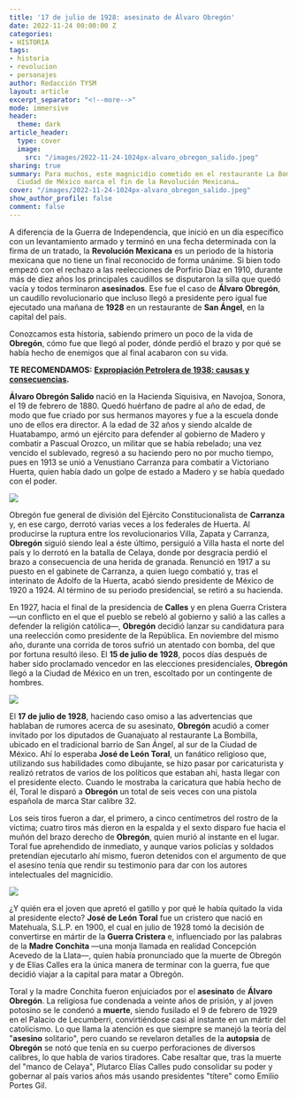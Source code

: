 ```yaml
---
title: '17 de julio de 1928: asesinato de Álvaro Obregón'
date: 2022-11-24 00:00:00 Z
categories:
- HISTORIA
tags:
- historia
- revolucion
- personajes
author: Redacción TYSM
layout: article
excerpt_separator: "<!--more-->"
mode: immersive
header:
  theme: dark
article_header:
  type: cover
  image:
    src: "/images/2022-11-24-1024px-alvaro_obregon_salido.jpeg"
sharing: true
summary: Para muchos, este magnicidio cometido en el restaurante La Bombilla de la
  Ciudad de México marca el fin de la Revolución Mexicana…
cover: "/images/2022-11-24-1024px-alvaro_obregon_salido.jpeg"
show_author_profile: false
comment: false
---
```


A diferencia de la Guerra de Independencia, que inició en un día específico con un levantamiento armado y terminó en una fecha determinada con la firma de un tratado, la **Revolución Mexicana** es un periodo de la historia mexicana que no tiene un final reconocido de forma unánime. Si bien todo empezó con el rechazo a las reelecciones de Porfirio Díaz en 1910, durante más de diez años los principales caudillos se disputaron la silla que quedó vacía y todos terminaron **asesinados**. Ese fue el caso de **Álvaro Obregón**, un caudillo revolucionario que incluso llegó a presidente pero igual fue ejecutado una mañana de **1928** en un restaurante de **San Ángel**, en la capital del país.

Conozcamos esta historia, sabiendo primero un poco de la vida de **Obregón**, cómo fue que llegó al poder, dónde perdió el brazo y por qué se había hecho de enemigos que al final acabaron con su vida.

**TE RECOMENDAMOS:** [**Expropiación Petrolera de 1938: causas y consecuencias**](https://blog.tonoysumariachi.com/historia/2022/05/24/expropiacion-petrolera-de-1938-causas-y-consecuencias.html)**.**

**Álvaro Obregón Salido** nació en la Hacienda Siquisiva, en Navojoa, Sonora, el 19 de febrero de 1880. Quedó huérfano de padre al año de edad, de modo que fue criado por sus hermanos mayores y fue a la escuela donde uno de ellos era director. A la edad de 32 años y siendo alcalde de Huatabampo, armó un ejército para defender al gobierno de Madero y combatir a Pascual Orozco, un militar que se había rebelado; una vez vencido el sublevado, regresó a su haciendo pero no por mucho tiempo, pues en 1913 se unió a Venustiano Carranza para combatir a Victoriano Huerta, quien había dado un golpe de estado a Madero y se había quedado con el poder.

![](https://upload.wikimedia.org/wikipedia/commons/thumb/b/b7/Obreg%C3%B3n_Salido%2C_%C3%81lvaro.jpg/834px-Obreg%C3%B3n_Salido%2C_%C3%81lvaro.jpg)

Obregón fue general de división del Ejército Constitucionalista de **Carranza** y, en ese cargo, derrotó varias veces a los federales de Huerta. Al producirse la ruptura entre los revolucionarios Villa, Zapata y Carranza, **Obregón** siguió siendo leal a éste último, persiguió a Villa hasta el norte del país y lo derrotó en la batalla de Celaya, donde por desgracia perdió el brazo a consecuencia de una herida de granada. Renunció en 1917 a su puesto en el gabinete de Carranza, a quien luego combatió y, tras el interinato de Adolfo de la Huerta, acabó siendo presidente de México de 1920 a 1924. Al término de su periodo presidencial, se retiró a su hacienda.

En 1927, hacia el final de la presidencia de **Calles** y en plena Guerra Cristera —un conflicto en el que el pueblo se rebeló al gobierno y salió a las calles a defender la religión católica—, **Obregón** decidió lanzar su candidatura para una reelección como presidente de la República. En noviembre del mismo año, durante una corrida de toros sufrió un atentado con bomba, del que por fortuna resultó ileso. El **15 de julio de 1928**, pocos días después de haber sido proclamado vencedor en las elecciones presidenciales, **Obregón** llegó a la Ciudad de México en un tren, escoltado por un contingente de hombres.

![](https://upload.wikimedia.org/wikipedia/commons/thumb/1/19/OBREGON%2C_ALVARO._GENERAL_OF_MEXICO_LCCN2016868544.jpg/754px-OBREGON%2C_ALVARO._GENERAL_OF_MEXICO_LCCN2016868544.jpg)

El **17 de julio de 1928**, haciendo caso omiso a las advertencias que hablaban de rumores acerca de su asesinato, **Obregón** acudió a comer invitado por los diputados de Guanajuato al restaurante La Bombilla, ubicado en el tradicional barrio de San Ángel, al sur de la Ciudad de México. Ahí lo esperaba **José de León Toral**, un fanático religioso que, utilizando sus habilidades como dibujante, se hizo pasar por caricaturista y realizó retratos de varios de los políticos que estaban ahí, hasta llegar con el presidente electo. Cuando le mostraba la caricatura que había hecho de él, Toral le disparó a **Obregón** un total de seis veces con una pistola española de marca Star calibre 32.

Los seis tiros fueron a dar, el primero, a cinco centímetros del rostro de la víctima; cuatro tiros más dieron en la espalda y el sexto disparo fue hacia el muñón del brazo derecho de **Obregón**, quien murió al instante en el lugar. Toral fue aprehendido de inmediato, y aunque varios policías y soldados pretendían ejecutarlo ahí mismo, fueron detenidos con el argumento de que el asesino tenía que rendir su testimonio para dar con los autores intelectuales del magnicidio.

![](https://upload.wikimedia.org/wikipedia/commons/9/9a/JoseDeLeonToral_%28cropped%29.JPG)

¿Y quién era el joven que apretó el gatillo y por qué le había quitado la vida al presidente electo? **José de León Toral** fue un cristero que nació en Matehuala, S.L.P. en 1900, el cual en julio de 1928 tomó la decisión de convertirse en mártir de la **Guerra Cristera** e, influenciado por las palabras de la **Madre Conchita** —una monja llamada en realidad Concepción Acevedo de la Llata—, quien había pronunciado que la muerte de Obregón y de Elías Calles era la única manera de terminar con la guerra, fue que decidió viajar a la capital para matar a Obregón.

Toral y la madre Conchita fueron enjuiciados por el **asesinato** de **Álvaro Obregón**. La religiosa fue condenada a veinte años de prisión, y al joven potosino se le condenó a **muerte**, siendo fusilado el 9 de febrero de 1929 en el Palacio de Lecumberri, convirtiéndose casi al instante en un mártir del catolicismo. Lo que llama la atención es que siempre se manejó la teoría del "**asesino** solitario", pero cuando se revelaron detalles de la **autopsia** de **Obregón** se notó que tenía en su cuerpo perforaciones de diversos calibres, lo que habla de varios tiradores. Cabe resaltar que, tras la muerte del "manco de Celaya", Plutarco Elías Calles pudo consolidar su poder y gobernar al país varios años más usando presidentes "títere" como Emilio Portes Gil.
